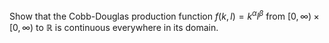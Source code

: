 Show that the Cobb-Douglas production function 
$f(k,l) = k^\alpha l^\beta$ from $[0,\infty) \times [0,\infty)$ to $\mathbb{R}$ is continuous everywhere in its domain.
